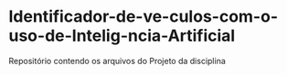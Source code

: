 # Identificador-de-ve-culos-com-o-uso-de-Intelig-ncia-Artificial
Repositório contendo os arquivos do Projeto da disciplina 
